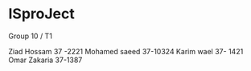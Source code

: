 # ISproJect
Group 10
/
T1

Ziad Hossam 37 -2221
Mohamed saeed 37-10324
Karim wael 37- 1421
Omar Zakaria 37-1387
